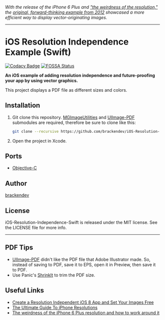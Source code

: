 _With the release of the iPhone 6 Plus and ["the weirdness of the resolution,"](http://photoshopsecrets.tumblr.com/post/97254204751/the-weirdness-of-the-iphone-6-plus-resolution-and-how) the [original, forward-thinking example from 2012](http://brackendev.github.io/iOS-Resolution-Independence-Objective-C/) showcased a more efficient way to display vector-originating images._

- - -

iOS Resolution Independence Example (Swift)
===========================================
[![Codacy Badge](https://api.codacy.com/project/badge/Grade/3059846764f844c5a004ee1bc4b3820e)](https://www.codacy.com/app/brackendev/iOS-Resolution-Independence-Swift?utm_source=github.com&amp;utm_medium=referral&amp;utm_content=brackendev/iOS-Resolution-Independence-Swift&amp;utm_campaign=Badge_Grade)
[![FOSSA Status](https://app.fossa.com/api/projects/git%2Bgithub.com%2Fbrackendev%2FiOS-Resolution-Independence-Swift.svg?type=shield)](https://app.fossa.com/projects/git%2Bgithub.com%2Fbrackendev%2FiOS-Resolution-Independence-Swift?ref=badge_shield)

**An iOS example of adding resolution independence and future-proofing your app by using vector graphics.**

This project displays a PDF file as different sizes and colors.

## Installation

1. Git clone this repository. [MGImageUtilities](http://github.com/brackendev/MGImageUtilities) and [UIImage-PDF](https://github.com/brackendev/UIImage-PDF) submodules are required, therefore be sure to clone like this:

    ```bash
    git clone --recursive https://github.com/brackendev/iOS-Resolution-Independence-Swift.git
    ```
    
2. Open the project in Xcode.

## Ports

* [Objective-C](http://brackendev.github.io/iOS-Resolution-Independence-Objective-C/)

## Author

[brackendev](https://www.github.com/brackendev)

## License

iOS-Resolution-Independence-Swift is released under the MIT license. See the LICENSE file for more info.

- - -

## PDF Tips

* [UIImage-PDF](https://github.com/mindbrix/UIImage-PDF) didn't like the PDF file that Adobe Illustrator made. So, instead of saving to PDF, save it to EPS, open it in Preview, then save it to PDF.
* Use Panic's [ShrinkIt](http://www.panic.com/blog/shrinkit-1-2/) to trim the PDF size.

## Useful Links

* [Create a Resolution Independent iOS 8 App and Set Your Images Free](http://enginerds.craftsy.com/blog/2014/09/create-a-resolution-independent-ios8-app-and-set-your-images-free.html)
* [The Ultimate Guide To iPhone Resolutions](http://www.paintcodeapp.com/news/ultimate-guide-to-iphone-resolutions)
* [The weirdness of the iPhone 6 Plus resolution and how to work around it](http://photoshopsecrets.tumblr.com/post/97254204751/the-weirdness-of-the-iphone-6-plus-resolution-and-how)
